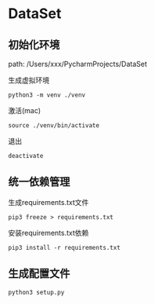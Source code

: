 # DataSet

## 初始化环境

path: /Users/xxx/PycharmProjects/DataSet

生成虚拟环境
```shell script
python3 -m venv ./venv
```
激活(mac)
```shell script
source ./venv/bin/activate
```
退出
```shell script
deactivate
```

## 统一依赖管理

生成requirements.txt文件
```shell script
pip3 freeze > requirements.txt
```
安装requirements.txt依赖
```shell script
pip3 install -r requirements.txt
```

## 生成配置文件
```shell script
python3 setup.py
```